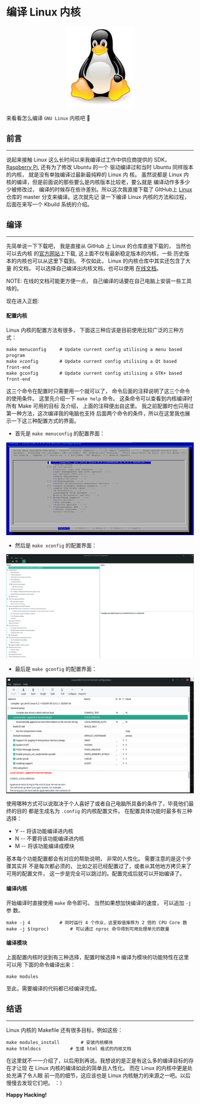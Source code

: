 # 编译 Linux 内核


<div style="text-align: center">
<img src="/images/posts/linux_kernel_compile/linux_logo.jpg"/>
</div>

来看看怎么编译 `GNU Linux` 内核吧 :thinking:

<!--more-->

## 前言
---

说起来接触 Linux 这么长时间以来我编译过工作中供应商提供的 SDK，
[Raspberry Pi](https://github.com/raspberrypi/linux), 还有为了修改 Ubuntu 的一个
驱动编译过和当时 Ubuntu 同样版本的内核， 就是没有单独编译过最新最纯粹的 Linux 内
核。 虽然说都是 Linux 内核的编译，但是前面说的那些要么是内核版本比较老，要么就是
编译动作多多少少被修改过， 编译的时候存在些许差别。所以这次我直接下载了 GItHub上
[Linux](https://github.com/torvalds/linux) 仓库的 master 分支来编译。这次就先记
录一下编译 Linux 内核的方法和过程，后面在来写一个 Kbuild 系统的介绍。


## 编译
---

先简单说一下下载吧， 我是直接从 GitHub 上 Linux 的仓库直接下载的， 当然也可以去内核
的[官方网站](https://www.kernel.org)上下载, 这上面不仅有最新稳定版本的内核，一些
历史版本的内核也可以从这里下载到。 不仅如此， Linux 的内核仓库中其实还包含了大量
的文档， 可以选择自己编译出内核文档，也可以使用
[在线文档](https://www.kernel.org/doc/html/latest/index.html)。

NOTE: 在线的文档可能更方便一点， 自己编译的话要在自己电脑上安装一些工具啥的。

现在进入正题:

#### 配置内核

Linux 内核的配置方法有很多， 下面这三种应该是目前使用比较广泛的三种方式：

``` shell
make menuconfig		# Update current config utilising a menu based program
make xconfig		# Update current config utilising a Qt based front-end
make gconfig		# Update current config utilising a GTK+ based front-end
```

这三个命令在配置时只需要用一个就可以了， 命令后面的注释说明了这三个命令的使用条件。
这里先介绍一下 `make help` 命令。 这条命令可以查看到内核编译时所有 Make 可用的目标
及介绍， 上面的注释便出自这里。 我之前配置时也只用过第一种方法，这次编译我的电脑也支持
后面两个命令的条件，所以在这里我也展示一下这三种配置方式的界面。

 + 首先是 `make menuconfig` 的配置界面：

![make menuconfig](/images/posts/linux_kernel_compile/menuconfig.png)

 + 然后是 `make xconfig` 的配置界面：

![make xconfig](/images/posts/linux_kernel_compile/xconfig.png)

 + 最后是 `make gconfig` 的配置界面：

![make gconfig](/images/posts/linux_kernel_compile/gconfig.png)

使用哪种方式可以说取决于个人喜好了或者自己电脑所具备的条件了，毕竟他们最终的目的
都是生成名为 `.config` 的内核配置文件。 在配置具体功能时最多有三种选择：

+ Y -- 将该功能编译进内核
+ N -- 不要将该功能编译进内核
+ M -- 将该功能编译成模块

基本每个功能配置都会有对应的帮助说明， 非常的人性化。 需要注意的是这个步骤其实并
不是每次都必须的， 比如之前已经配置过了，或者从其他地方拷贝来了可用的配置文件，
这一步是完全可以跳过的。配置完成后就可以开始编译了。

#### 编译内核

开始编译时直接使用 `make` 命令即可。 当然如果想加快编译的速度， 可以追加 `-j` 参
数。

``` shell
make -j 4			# 同时运行 4 个作业，这里取值推荐为 2 倍的 CPU Core 数
make -j $(nproc)		# 可以通过 nproc 命令得到可用处理单元的数量
```

#### 编译模块

上面配置内核时说到有三种选择，配置时候选择 `M` 编译为模块的功能特性在这里可以用
下面的命令编译出来：

``` shell
make modules
```
至此，需要编译的代码都已经编译完成。

## 结语
---

Linux 内核的 Makefile 还有很多目标，例如这些：

``` shell
make modules_install		# 安装内核模块
make htmldocs			# 生成 html 格式的内核文档
```
在这里就不一一介绍了，以后用到再说。我想说的是正是有这么多的编译目标的存在才让现
在 Linux 内核的编译如此的简单且人性化。 而在 Linux 的内核中更是处处充满了令人眼
前一亮的细节，这应该也是 Linux 内核魅力的来源之一吧。以后慢慢去发现它们吧。 ：）

**Happy Hacking!**

